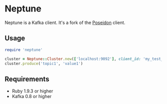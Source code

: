 # Neptune

Neptune is a Kafka client. It's a fork of the [Poseidon](http://github.com/bpot/poseidon) client.

## Usage

```ruby
require 'neptune'

cluster = Neptune::Cluster.new(['localhost:9092'], client_id: 'my_test_producer')
cluster.produce('topic1', 'value1')
```

## Requirements

* Ruby 1.9.3 or higher
* Kafka 0.8 or higher